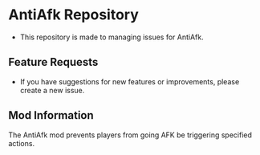 # AntiAfk Repository

- This repository is made to managing issues for  AntiAfk.

## Feature Requests
- If you have suggestions for new features or improvements, please create a new issue.
  
## Mod Information

The AntiAfk mod prevents players from going AFK be triggering specified actions.
